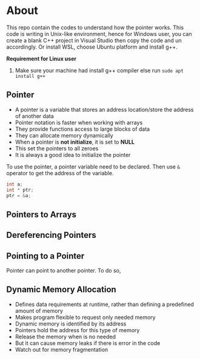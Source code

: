 # About

This repo contain the codes to understand how the pointer works.
This code is writing in Unix-like environment, hence for Windows
user, you can create a blank C++ project in Visual Studio then
copy the code and un accordingly. Or install WSL, choose Ubuntu
platform and install g++.

**Requirement for Linux user**

1. Make sure your machine had install g++ compiler else run `sudo apt install g++`

## Pointer

- A pointer is a variable that stores an address location/store the address of another data
- Pointer notation is faster when working with arrays
- They provide functions access to large blocks of data
- They can allocate memory dynamically
- When a pointer is **not initialize**, it is set to **NULL**
- This set the pointers to all zeroes
- It is always a good idea to initialize the pointer

To use the pointer, a pointer variable need to be declared.
Then use `&` operator to get the address of the variable.

```c
int a;
int * ptr;
ptr = &a;
```

## Pointers to Arrays

## Dereferencing Pointers

## Pointing to a Pointer

Pointer can point to another pointer. To do so,

## Dynamic Memory Allocation

- Defines data requirements at runtime, rather than defining
  a predefined amount of memory
- Makes program flexible to request only needed memory
- Dynamic memory is identified by its address
- Pointers hold the address for this type of memory
- Release the memory when is no needed
- But it can cause memory leaks if there is error in the code
- Watch out for memory fragmentation
